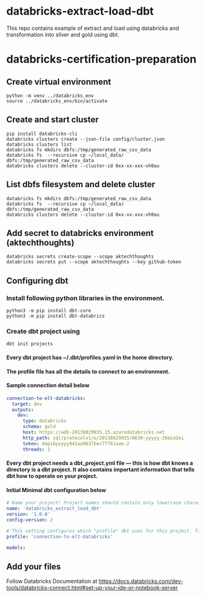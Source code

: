 # databricks-extract-load-dbt
This repo contains example of extract and load using databricks and transformation into silver and gold using dbt.


# databricks-certification-preparation



## Create virtual environment
```
python -m venv ../databricks_env
source ../databricks_env/bin/activate
```

## Create and start cluster
```
pip install databricks-cli 
databricks clusters create --json-file config/cluster.json
databricks clusters list
databricks fs mkdirs dbfs:/tmp/generated_raw_csv_data
databricks fs  --recursive cp ~/local_data/ dbfs:/tmp/generated_raw_csv_data
databricks clusters delete --cluster-id 0xx-xx-xxx-vh0au
```
## List dbfs filesystem and delete cluster
```
databricks fs mkdirs dbfs:/tmp/generated_raw_csv_data
databricks fs  --recursive cp ~/local_data/ dbfs:/tmp/generated_raw_csv_data
databricks clusters delete --cluster-id 0xx-xx-xxx-vh0au
```

## Add secret to databricks environment (aktechthoughts)
```
databricks secrets create-scope --scope aktechthoughts
databricks secrets put --scope aktechthoughts --key github-token
```

## Configuring dbt 
### Install following python libraries in the environment.

```
python3 -m pip install dbt-core
python3 -m pip install dbt-databrics
```

### Create dbt project using 
```
dbt init projects
```
#### Every dbt project has ~/.dbt/profiles.yaml in the home directory.
#### The profile file has all the details to connect to an environment.
#### Sample connection detail below

```yaml
connection-to-elt-databricks:
  target: dev
  outputs:
    dev:
      type: databricks
      schema: gold
      host: https://adb-20138829935.15.azuredatabricks.net
      http_path: sql/protocolv1/o/20138829935/0630-yyyyy-26mie2ei
      token: dapi6yyyyy941aa9837bec7f761aae-2
      threads: 1
```

#### Every dbt project needs a dbt_project.yml file — this is how dbt knows a directory is a dbt project. It also contains important information that tells dbt how to operate on your project.
#### Initial Minimal dbt configuration below

```yaml
# Name your project! Project names should contain only lowercase characters and underscores.
name: 'databricks_extract_load_dbt'
version: '1.0.0'
config-version: 2

# This setting configures which "profile" dbt uses for this project. Taken from ~/.dbt/profiles.yaml
profile: 'connection-to-elt-databricks'

models:

```

## Add your files
Follow Databricks Documentation at
https://docs.databricks.com/dev-tools/databricks-connect.html#set-up-your-ide-or-notebook-server
